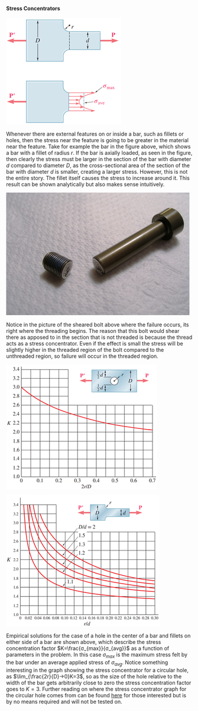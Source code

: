 #### Stress Concentrators

![](./SC1.png)

Whenever there are external features on or inside a bar, such as fillets or holes, then the stress near the feature is going to be greater in the material near the feature. Take for example the bar in the figure above, which shows a bar with a fillet of radius $r$. If the bar is axially loaded, as seen in the figure, then clearly the stress must be larger in the section of the bar with diameter $d$ compared to diameter $D$, as the cross-sectional area of the section of the bar with diameter $d$ is smaller, creating a larger stress. However, this is not the entire story. The fillet itself causes the stress to increase around it. This result can be shown analytically but also makes sense intuitively. 

![](./SC2.png)

Notice in the picture of the sheared bolt above where the failure occurs, its right where the threading begins. The reason that this bolt would shear there as apposed to in the section that is not threaded is because the thread acts as a stress concentrator. Even if the effect is small the stress will be slightly higher in the threaded region of the bolt compared to the unthreaded region, so failure will occur in the threaded region. 

![](./SC3.png)

![](./SC4.png)

Empirical solutions for the case of a hole in the center of a bar and fillets on either side of a bar are shown above, which describe the stress concentration factor $K=\frac{σ_{max}}{σ_{avg}}$ as a function of parameters in the problem. In this case $σ_{max}$ is the maximum stress felt by the bar under an average applied stress of $σ_{avg}$. Notice something interesting in the graph showing the stress concentrator for a circular hole, as $\lim_{\frac{2r}{D}→0}⁡K=3$, so as the size of the hole relative to the width of the bar gets arbitrarily close to zero the stress concentration factor goes to $K=3$. Further reading on where the stress concentrator graph for the circular hole comes from can be found [here](https://www.fracturemechanics.org/hole.html) for those interested but is by no means required and will not be tested on. 